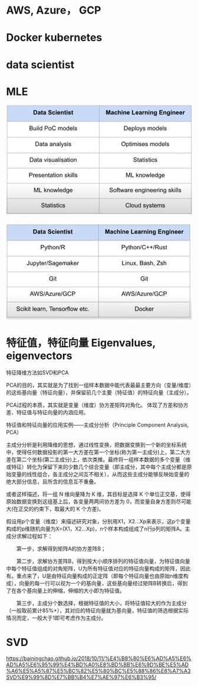 # AWS, Azure， GCP



# Docker kubernetes




# data scientist



# MLE

![alt text](image-2.png)


![alt text](image-3.png)


# 特征值，特征向量 Eigenvalues, eigenvectors

特征降维方法如SVD和PCA

PCA的目的，其实就是为了找到一组样本数据中能代表最最主要方向（变量/维度）的这些基向量（特征向量），并保留前几个主要（特征值）的特征向量（主成分）。

PCA过程的本质，其实就是变量（维度）协方差矩阵对角化。 体现了方差和协方差、特征值与特征向量的内涵应用。

特征值和特征向量的应用实例——主成分分析（Principle Component Analysis, PCA）





主成分分析是利用降维的思想，通过线性变换，把数据变换到一个新的坐标系统中，使得任何数据投影的第一大方差在第一个坐标(称为第一主成分)上，第二大方差在第二个坐标(第二主成分)上，依次类推。最终将一组样本数据的多个变量（维或特征）转化为保留下来的少数几个综合变量（即主成分，其中每个主成分都是原始变量的线性组合，各主成分之间互不相关），从而这些主成分能够反映始变量的绝大部分信息，且所含的信息互不重叠。

或者这样描述，将一组 N 维向量降为 K 维，其目标是选择 K 个单位正交基，使得原始数据变换到这组基上后，各变量两两间协方差为 0，而变量自身方差则尽可能大(在正交的约束下，取最大的 K 个方差)。

 

假设用p个变量（维度）来描述研究对象，分别用X1，X2…Xp来表示，这p个变量构成的p维随机向量为X=(X1，X2…Xp)，n个样本构成组成了n行p列的矩阵A。主成分求解过程如下：

　　第一步，求解得到矩阵A的协方差阵B；

　　第二步，求解协方差阵B，得到按大小顺序排列的特征值向量，为特征值向量中每个特征值组成的对角矩阵，U为所有特征值对应的特征向量构成的矩阵，因此有。重点来了，U是由特征向量构成的正定阵（即每个特征向量也由原始n维度构成），向量的每一行可以视为一个的基向量，这些基向量经过矩阵B转换后，得到了在各个基向量上的伸缩，伸缩的大小即为特征值。

　　第三步，主成分个数选择，根据特征值的大小，将特征值较大的作为主成分（一般取前累计85%+），其对应的特征向量就为基向量，特征值的筛选根据实际情况而定，一般大于1即可考虑作为主成分。






# SVD

https://bainingchao.github.io/2018/10/11/%E4%B8%80%E6%AD%A5%E6%AD%A5%E6%95%99%E4%BD%A0%E8%BD%BB%E6%9D%BE%E5%AD%A6%E5%A5%87%E5%BC%82%E5%80%BC%E5%88%86%E8%A7%A3SVD%E9%99%8D%E7%BB%B4%E7%AE%97%E6%B3%95/